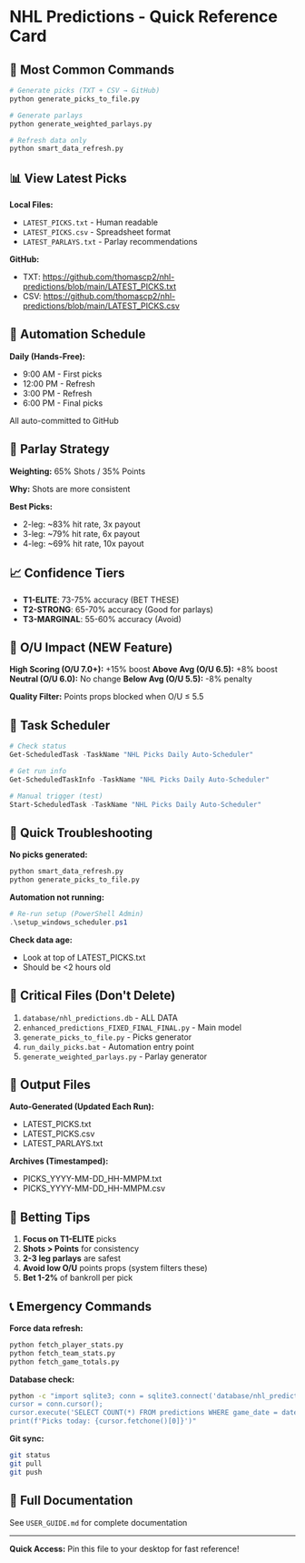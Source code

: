 # NHL Predictions - Quick Reference Card

## 🎯 Most Common Commands

```bash
# Generate picks (TXT + CSV → GitHub)
python generate_picks_to_file.py

# Generate parlays
python generate_weighted_parlays.py

# Refresh data only
python smart_data_refresh.py
```

## 📊 View Latest Picks

**Local Files:**
- `LATEST_PICKS.txt` - Human readable
- `LATEST_PICKS.csv` - Spreadsheet format
- `LATEST_PARLAYS.txt` - Parlay recommendations

**GitHub:**
- TXT: https://github.com/thomascp2/nhl-predictions/blob/main/LATEST_PICKS.txt
- CSV: https://github.com/thomascp2/nhl-predictions/blob/main/LATEST_PICKS.csv

## 🤖 Automation Schedule

**Daily (Hands-Free):**
- 9:00 AM - First picks
- 12:00 PM - Refresh
- 3:00 PM - Refresh
- 6:00 PM - Final picks

All auto-committed to GitHub

## 🎲 Parlay Strategy

**Weighting:** 65% Shots / 35% Points

**Why:** Shots are more consistent

**Best Picks:**
- 2-leg: ~83% hit rate, 3x payout
- 3-leg: ~79% hit rate, 6x payout
- 4-leg: ~69% hit rate, 10x payout

## 📈 Confidence Tiers

- **T1-ELITE**: 73-75% accuracy (BET THESE)
- **T2-STRONG**: 65-70% accuracy (Good for parlays)
- **T3-MARGINAL**: 55-60% accuracy (Avoid)

## 🧮 O/U Impact (NEW Feature)

**High Scoring (O/U 7.0+):** +15% boost
**Above Avg (O/U 6.5):** +8% boost
**Neutral (O/U 6.0):** No change
**Below Avg (O/U 5.5):** -8% penalty

**Quality Filter:** Points props blocked when O/U ≤ 5.5

## 🔧 Task Scheduler

```powershell
# Check status
Get-ScheduledTask -TaskName "NHL Picks Daily Auto-Scheduler"

# Get run info
Get-ScheduledTaskInfo -TaskName "NHL Picks Daily Auto-Scheduler"

# Manual trigger (test)
Start-ScheduledTask -TaskName "NHL Picks Daily Auto-Scheduler"
```

## 🚨 Quick Troubleshooting

**No picks generated:**
```bash
python smart_data_refresh.py
python generate_picks_to_file.py
```

**Automation not running:**
```powershell
# Re-run setup (PowerShell Admin)
.\setup_windows_scheduler.ps1
```

**Check data age:**
- Look at top of LATEST_PICKS.txt
- Should be <2 hours old

## 💾 Critical Files (Don't Delete)

1. `database/nhl_predictions.db` - ALL DATA
2. `enhanced_predictions_FIXED_FINAL_FINAL.py` - Main model
3. `generate_picks_to_file.py` - Picks generator
4. `run_daily_picks.bat` - Automation entry point
5. `generate_weighted_parlays.py` - Parlay generator

## 📁 Output Files

**Auto-Generated (Updated Each Run):**
- LATEST_PICKS.txt
- LATEST_PICKS.csv
- LATEST_PARLAYS.txt

**Archives (Timestamped):**
- PICKS_YYYY-MM-DD_HH-MMPM.txt
- PICKS_YYYY-MM-DD_HH-MMPM.csv

## 🎯 Betting Tips

1. **Focus on T1-ELITE** picks
2. **Shots > Points** for consistency
3. **2-3 leg parlays** are safest
4. **Avoid low O/U** points props (system filters these)
5. **Bet 1-2%** of bankroll per pick

## 📞 Emergency Commands

**Force data refresh:**
```bash
python fetch_player_stats.py
python fetch_team_stats.py
python fetch_game_totals.py
```

**Database check:**
```bash
python -c "import sqlite3; conn = sqlite3.connect('database/nhl_predictions.db');
cursor = conn.cursor();
cursor.execute('SELECT COUNT(*) FROM predictions WHERE game_date = date(\"now\")');
print(f'Picks today: {cursor.fetchone()[0]}')"
```

**Git sync:**
```bash
git status
git pull
git push
```

## 📖 Full Documentation

See `USER_GUIDE.md` for complete documentation

---

**Quick Access:** Pin this file to your desktop for fast reference!
